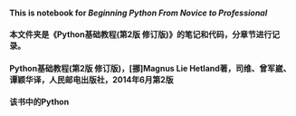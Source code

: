 #### This is notebook for *Beginning Python From Novice to Professional*

#### 本文件夹是《Python基础教程(第2版 修订版)》的笔记和代码，分章节进行记录。

#### Python基础教程(第2版 修订版)，[挪]Magnus Lie Hetland著，司维、曾军崴、谭颖华译，人民邮电出版社，2014年6月第2版

#### 该书中的Python